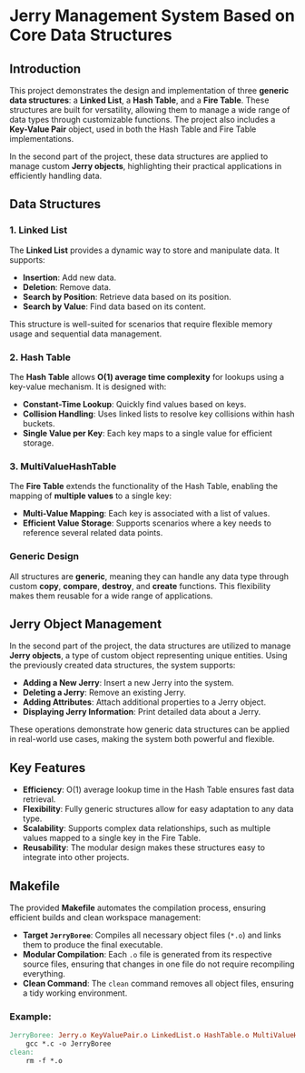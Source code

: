 # Jerry Management System Based on Core Data Structures

## Introduction

This project demonstrates the design and implementation of three **generic data structures**: a **Linked List**, a **Hash Table**, and a **Fire Table**. These structures are built for versatility, allowing them to manage a wide range of data types through customizable functions. The project also includes a **Key-Value Pair** object, used in both the Hash Table and Fire Table implementations. 

In the second part of the project, these data structures are applied to manage custom **Jerry objects**, highlighting their practical applications in efficiently handling data.

## Data Structures

### 1. Linked List
The **Linked List** provides a dynamic way to store and manipulate data. It supports:
- **Insertion**: Add new data.
- **Deletion**: Remove data.
- **Search by Position**: Retrieve data based on its position.
- **Search by Value**: Find data based on its content.

This structure is well-suited for scenarios that require flexible memory usage and sequential data management.

### 2. Hash Table
The **Hash Table** allows **O(1) average time complexity** for lookups using a key-value mechanism. It is designed with:
- **Constant-Time Lookup**: Quickly find values based on keys.
- **Collision Handling**: Uses linked lists to resolve key collisions within hash buckets.
- **Single Value per Key**: Each key maps to a single value for efficient storage.

### 3. MultiValueHashTable
The **Fire Table** extends the functionality of the Hash Table, enabling the mapping of **multiple values** to a single key:
- **Multi-Value Mapping**: Each key is associated with a list of values.
- **Efficient Value Storage**: Supports scenarios where a key needs to reference several related data points.

### Generic Design
All structures are **generic**, meaning they can handle any data type through custom **copy**, **compare**, **destroy**, and **create** functions. This flexibility makes them reusable for a wide range of applications.

## Jerry Object Management

In the second part of the project, the data structures are utilized to manage **Jerry objects**, a type of custom object representing unique entities. Using the previously created data structures, the system supports:
- **Adding a New Jerry**: Insert a new Jerry into the system.
- **Deleting a Jerry**: Remove an existing Jerry.
- **Adding Attributes**: Attach additional properties to a Jerry object.
- **Displaying Jerry Information**: Print detailed data about a Jerry.

These operations demonstrate how generic data structures can be applied in real-world use cases, making the system both powerful and flexible.

## Key Features
- **Efficiency**: O(1) average lookup time in the Hash Table ensures fast data retrieval.
- **Flexibility**: Fully generic structures allow for easy adaptation to any data type.
- **Scalability**: Supports complex data relationships, such as multiple values mapped to a single key in the Fire Table.
- **Reusability**: The modular design makes these structures easy to integrate into other projects.

## Makefile

The provided **Makefile** automates the compilation process, ensuring efficient builds and clean workspace management:

- **Target `JerryBoree`**: Compiles all necessary object files (`*.o`) and links them to produce the final executable.
- **Modular Compilation**: Each `.o` file is generated from its respective source files, ensuring that changes in one file do not require recompiling everything.
- **Clean Command**: The `clean` command removes all object files, ensuring a tidy working environment.

### Example:
```makefile
JerryBoree: Jerry.o KeyValuePair.o LinkedList.o HashTable.o MultiValueHashTable.o JerryBoreeMain.o
    gcc *.c -o JerryBoree
clean:
    rm -f *.o
```

